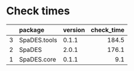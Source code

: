 # Check times

|   |package      |version | check_time|
|:--|:------------|:-------|----------:|
|3  |SpaDES.tools |0.1.1   |      184.5|
|2  |SpaDES       |2.0.1   |      176.1|
|1  |SpaDES.core  |0.1.1   |        9.1|


